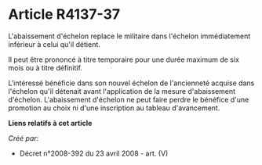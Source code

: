 # Article R4137-37

L'abaissement d'échelon replace le militaire dans l'échelon immédiatement inférieur à celui qu'il détient.

Il peut être prononcé à titre temporaire pour une durée maximum de six mois ou à titre définitif.

L'intéressé bénéficie dans son nouvel échelon de l'ancienneté acquise dans l'échelon qu'il détenait avant l'application de la
mesure d'abaissement d'échelon. L'abaissement d'échelon ne peut faire perdre le bénéfice d'une promotion au choix ni d'une
inscription au tableau d'avancement.

**Liens relatifs à cet article**

_Créé par_:

  - Décret n°2008-392 du 23 avril 2008 - art. (V)
